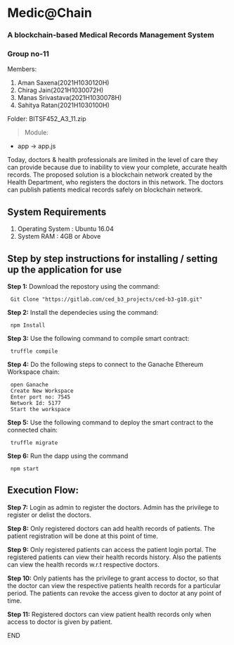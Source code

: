 # Medic@Chain

### A blockchain-based Medical Records Management System

### Group no-11
Members:
1. Aman Saxena(2021H1030120H)
2. Chirag Jain(2021H1030072H)
3. Manas Srivastava(2021H1030078H)
4. Sahitya Ratan(2021H1030100H)

Folder: BITSF452_A3_11.zip
> Module: 
* app -> app.js

Today, doctors & health professionals are limited in the level of care they can provide because due to inability to view your complete, accurate health records. The proposed solution is a blockchain network created by the Health Department, who registers the doctors in this network. The doctors can publish patients medical records safely on blockchain network.


## System Requirements

1. Operating System : Ubuntu 16.04
2. System RAM : 4GB or Above

## Step by step instructions for installing / setting up the application for use

**Step 1:** Download the repostory using the command:  
```
 Git Clone "https://gitlab.com/ced_b3_projects/ced-b3-g10.git"
 ```
**Step 2:** Install the dependecies using the command: 
```
 npm Install  
 ```
**Step 3:** Use the following command to compile smart contract:  
```
 truffle compile  
 ```
**Step 4:** Do the following steps to connect to the Ganache Ethereum Workspace chain:  
```
 open Ganache
 Create New Workspace
 Enter port no: 7545
 Network Id: 5177
 Start the workspace
```
**Step 5:** Use the following command to deploy the smart contract to the connected chain: 
```
 truffle migrate  
 ```
**Step 6:** Run the dapp using the command  
```
 npm start  
```
## Execution Flow:

**Step 7:** Login as admin to register the doctors. Admin has the privilege to register or delist the doctors.

**Step 8:** Only registered doctors can add health records of patients. The patient registration will be done at this point of time.

**Step 9:** Only registered patients can access the patient login portal. The registered patients can view their health records history. Also the patients can view the health records w.r.t respective doctors.

**Step 10:** Only patients has the privilege to grant access to doctor, so that the doctor can view the respective patients health records for a particular period. The patients can revoke the access given to doctor at any point of time.

**Step 11:** Registered doctors can view patient health records only when access to doctor is given by patient.

END
